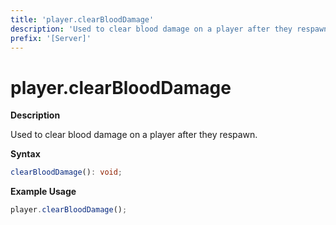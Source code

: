 ```yaml
---
title: 'player.clearBloodDamage'
description: 'Used to clear blood damage on a player after they respawn.'
prefix: '[Server]'
---
```


# player.clearBloodDamage

**Description**

Used to clear blood damage on a player after they respawn.

**Syntax**

```ts
clearBloodDamage(): void;
```

**Example Usage**

```js
player.clearBloodDamage();
```
